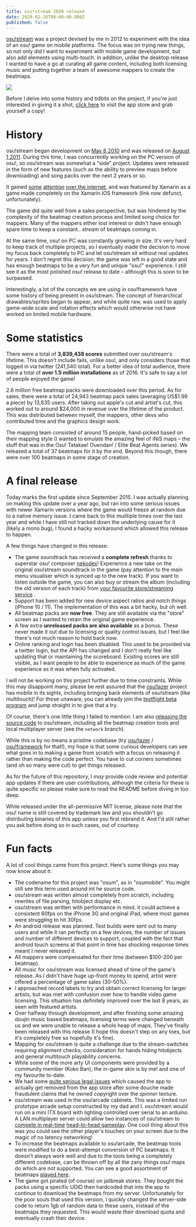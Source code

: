 ```yaml
---
title: osu!stream 2020 release
date: 2020-02-26T08:00:00.000Z
published: false
---
```


[osu!stream](https://apps.apple.com/us/app/osu-stream/id436952197) was a project devised by me in 2012 to experiment with the idea of an osu! game on mobile platforms. The focus was on trying new things, so not only did I want to experiment with mobile game development, but also add elements using multi-touch. In addition, unlike the desktop release I wanted to have a go at curating all game content, including both licensing music and putting together a team of awesome mappers to create the beatmaps.

![](https://puu.sh/6km6g/8090daaf59.jpg)

Before I delve into some history and tidbits on the project, if you're just interested in giving it a shot, [click here](https://apps.apple.com/us/app/osu-stream/id436952197) to visit the app store and grab yourself a copy!


# History

osu!stream began development on [May 8 2010](https://github.com/peppy/osu-stream/commit/4ce2b8480c3b4b1eb94080cb1ea8e478a376882e) and was released on [August 1 2011](https://twitter.com/osustream/status/98025411409219585). During this time, I was concurrently working on the PC version of osu!, so osu!stream was somewhat a "side" project. Updates were released in the form of new features (such as the ability to preview maps before downloading) and song packs over the next 2 years or so.

It gained [some](http://www.pocketgamer.co.uk/r/Multiformat/Five+Stars/feature.asp?c=32092) [attention](http://doripake.blog84.fc2.com/blog-entry-121.html) [over the internet](http://www.bemani-france.com/forum/viewtopic.php?f=8&t=319&sid=3be950c6e39670d73eec9c3ae0a5bebc), and was featured by Xamarin as a game made completely on the Xamarin.iOS framework (link now defunct, unfortunately).

The game did quite well from a sales perspective, but was hindered by the complexity of the beatmap creation process and limited song choice for mappers. Many of the mappers either lost interest or didn't have enough spare time to keep a constant.. _stream_ of beatmaps coming in.

At the same time, osu! on PC was constantly growing in size. It's very hard to keep track of multiple projects, so I eventually made the decision to move my focus back completely to PC and let osu!stream sit without real updates for years. I don't regret this decision; the game was left in a good state and has enough beatmaps to be a very fun and unique "osu!" experience. I still see it as the most polished osu! release to date – although this is soon to be surpassed.

Interestingly, a lot of the concepts we are using in osu!framework have some history of being present in osu!stream. The concept of hierarchical drawables/sprites began to appear, and while quite raw, was used to apply game-wide scale and rotation effects which would otherwise not have worked on limited mobile hardware.

# Some statistics

There were a total of **3,839,438 scores** submitted over osu!stream's lifetime. This doesn't include fails, unlike osu!, and only considers those that logged in via twitter (241,540 total). For a better idea of total audience, there were a total of **over 1.5 million installations** as of 2016\. It's safe to say a lot of people enjoyed the game!

2.6 million free beatmap packs were downloaded over this period. As for sales, there were a total of 24,943 beatmap pack sales (averaging US$1.99 a piece) by 13,635 users. After taking out apple's cut and artist's cut, this worked out to around $24,000 in revenue over the lifetime of the product. This was distributed between myself, the mappers, other devs who contributed time and the graphics design work.

The mapping team consisted of around 15 people, hand-picked based on their mapping style (I wanted to emulate the amazing feel of iNiS maps – the stuff that was in the Osu! Tatakae! Ouendan! / Elite Beat Agents series). We released a total of 37 beatmaps for it by the end. Beyond this though, there were over 100 beatmaps in some stage of creation.

# A final release

Today marks the first update since September 2015\. I was actually planning on making this update over a year ago, but ran into some serious issues with newer Xamarin versions where the game would freeze at random due to a native memory issue. I came back to this muiltiple times over the last year and while I have still not tracked down the underlying cause for it (likely a mono bug), I found a hacky workaround which allowed this release to happen.

A few things have changed in this release:

- The game soundtrack has received a **complete refresh** thanks to superstar osu! composer [nekodex](https://nekodex.net/)! Experience a new take on the original osu!stream soundtrack in the game (pay attention to the main menu visualiser which is synced up to the new track). If you want to listen outside the game, you can also buy or stream the album (including the old version of each track) from [your favourite store/streaming service](https://nekodex.net/2020/album/osu-stream-themes/)
.
- Support has been added for new device aspect ratios and notch things (iPhone 10 / 11). The implementation of this was a bit hacky, but oh well.
- All beatmap packs are **now free**. They are still available via the "store" screen as I wanted to retain the original game experience.
- A few extra **unreleased packs are also available** as a bonus. These never made it out due to licensing or quality control issues, but I feel like there's not much reason to hold back now.
- Online ranking and login has been disabled. This used to be provided via a twitter login, but the API has changed and I don't really feel like updating that or maintaining the scoreboard. Existing scores are still visible, as I want people to be able to experience as much of the game experience as it was when fully activated.

I will not be working on this project further due to time constraints. While this may disappoint many, please be rest assured that the [osu!lazer](h) project has mobile in its sights, including bringing back elements of osu!stream (like multitouch)! For those unaware, you can already join the [testflight beta program](https://github.com/ppy/osu#running-osu) and jump straight in to give that a try.

Of course, there's one little thing I failed to mention: I am also [releasing the source code](https://github.com/ppy/osu-stream) to osu!stream, including all the beatmap creation tools and local multiplayer server (see the `network` branch).

While this is by no means a pristine codebase (try [osu!lazer](https://github.com/ppy/osu) / [osu!framework](https://github.com/ppy/osu-framework) for that!), my hope is that some curious developers can see what goes in to making a game from scratch with a focus on releasing it rather than making the code perfect. You have to cut corners sometimes (and oh so many were cut) to get things released.

As for the future of this repository, I _may_ provide code review and potential app updates if there are user contributions, although the criteria for these is quite specific so please make sure to read the README before diving in too deep.

While released under the all-permissive MIT license, please note that the osu! name is still covered by trademark law and you shouldn't go distributing binaries of this app unless you first rebrand it. And I'd still rather you ask before doing so in such cases, out of courtesy.

# Fun facts

A lot of cool things came from this project. Here's some things you may now know about it:

- The codename for this project was "osum", as in "osumobile". You might still see this term used around int he source code.
- osu!stream was written almost completely from scratch, including rewrites of file parsing, hitobject display etc.
- osu!stream was written with performance in mind. it could achieve a consistent 60fps on the iPhone 3G and original iPad, where most games were struggling to hit 30fps.
- An android release was planned. Test builds were sent out to many users and while it ran perfectly on a few devices, the number of issues and number of different devices to support, coupled with the fact that android touch screens at that point in time has shocking response times meant I never released it.
- All mappers were compensated for their time (between $100-200 per beatmap).
- All music for osu!stream was licensed ahead of time of the game's release. As I didn't have huge up-front money to spend, artist were offered a percentage of game sales (30-50%).
- I approached record labels to try and obtain correct licensing for larger artists, but was met with confusion over how to handle video game licensing. This situation has definitely improved over the last 8 years, as seen with featured artists.
- Over halfway through development, and after finishing some amazing doujin music based beatmaps, licensing terms were changed beneath us and we were unable to release a whole heap of maps. They've finally been released with this release (I hope this doesn't step on any toes, but it's completely free so hopefully it's fine).
- Mapping for osu!stream is quite a challenge due to the stream-switches requiring alignment checks, consideration for hands hiding hitobjects and general multitouch playability concerns.
- While some of the more arty UI components were provided by a community member (Koko Ban), the in-game skin is by me! and one of my favourite to-date.
- We had some [quite serious legal issues](https://blog.ppy.sh/post/73201847608/apple-ip-infringement-policy-woes-aka-where-is) which caused the app to actually get removed from the app store after some douche made fraudulent claims that he owned copyright over the _spinner_ texture.
- osu!stream was used in the osu!arcade cabinets. This was a limited run prototype arcade setup constructed by my dad and I. osu!stream would run on a mini ITX board with lighting controlled over serial to an arduino. A LAN multiplayer server could allow two instances of osu!stream to [compete in real-time](https://www.youtube.com/watch?v=0idZe5I_YjI) [head-to-head gameplay](https://www.youtube.com/watch?v=CJb5glKtJJM). One cool thing about this was you could see the other player's touches on your screen due to the magic of no latency networking!
- To increase the beatmaps available to osu!arcade, the beatmap tools were modified to do a best-attempt conversion of PC beatmaps. It doesn't always work well and due to the tools being a completely different codebase, can be thrown off by all the zany things osu! maps do which are not supported. You can see a good assortment of beatmaps [played here](https://www.youtube.com/watch?v=3RZ0e5QxUj8).
- The game got pirated (of course) on jailbreak stores. They bought the packs using a specific UDID then hardcoded that into the app to continue to download the beatmaps from my server. Unfortunately for the poor souls that used this version, I quickly changed the server-side code to return 1gb of random data to these users, instead of the beatmaps they requested. This would waste their download quota and eventually crash their device.
